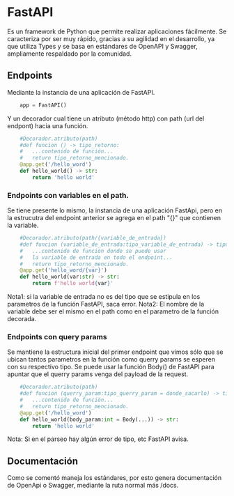 # FastAPI
Es un framework de Python que permite realizar aplicaciones fácilmente. Se caracteriza por ser muy rápido, gracias a su agilidad en el desarrollo, ya que utiliza Types y se basa en estándares de OpenAPI y Swagger, ampliamente respaldado por la comunidad.

## Endpoints
Mediante la instancia de una aplicación de FastAPI.
```python
    app = FastAPI()
```
Y un decorador cual tiene un atributo (método http) con path (url del endpont) hacia una función.
```python
    #Decorador.atributo(path)
    #def funcion () -> tipo_retorno:
    #   ...contenido de función...
    #   return tipo_retorno_mencionado.
    @app.get('/hello_word')
    def hello_world() -> str:
        return 'hello world'
```
### Endpoints con variables en el path.
Se tiene presente lo mismo, la instancia de una aplicación FastApi, pero en la estrucutra del endpoint anterior se agrega en el path "{}" que contienen la variable.
```python
    #Decorador.atributo(path/{variable_de_entrada})
    #def funcion (variable_de_entrada:tipo_variable_de_entrada) -> tipo_retorno:
    #   ...contenido de función donde se puede usar
    #   la variable de entrada en todo el endpoint...
    #   return tipo_retorno_mencionado.
    @app.get('hello_word/{var}')
    def hello_world(var:str) -> str:
        return f'hello world{var}'
```
Nota1: si la variable de entrada no es del tipo que se estipula en los parametros de la función FastAPI, saca error.
Nota2: El nombre de la variable debe ser el mismo en el path como en el parametro de la función decorada.
### Endpoints con query params
Se mantiene la estructura inicial del primer endpoint que vimos sólo que se ubican tantos parametros en la función como querry params se esperen con su respectivo tipo. Se puede usar la función Body() de FastAPI para apuntar que el querry params venga del payload de la request.
```python
    #Decorador.atributo(path)
    #def funcion (querry_param:tipo_querry_param = donde_sacarlo) -> tipo_retorno:
    #   ...contenido de función...
    #   return tipo_retorno_mencionado.
    @app.get('/hello_word')
    def hello_world(body_param:int = Body(...)) -> str:
        return 'hello world'
```
Nota: Si en el parseo hay algún error de tipo, etc FastAPI avisa.

## Documentación
Como se comentó maneja los estándares, por esto genera documentación de OpenApi o Swagger, mediante la ruta normal más /docs.

